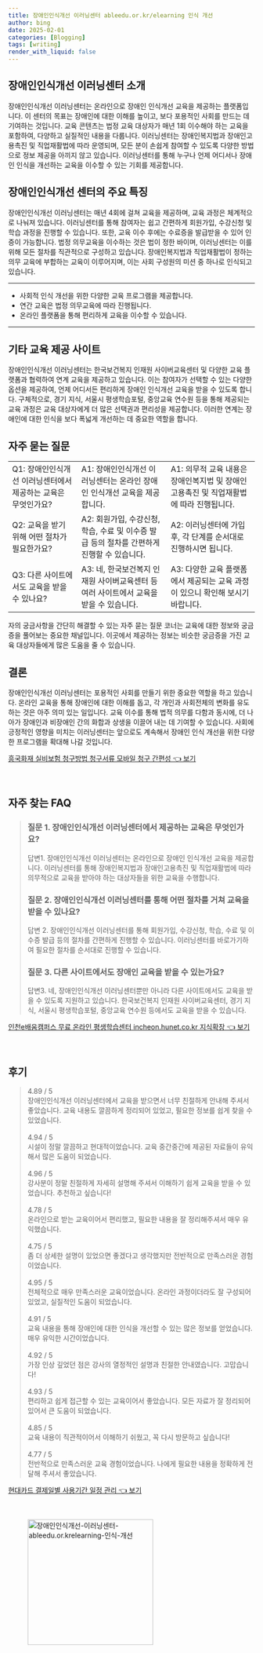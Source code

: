 ```yaml
---
title: 장애인인식개선 이러닝센터 ableedu.or.kr/elearning 인식 개선
author: bing
date: 2025-02-01
categories: [Blogging]
tags: [writing]
render_with_liquid: false
---
```



<h2 id='장애인인식개선센터 소개'>장애인인식개선 이러닝센터 소개</h2>

<p>장애인인식개선 이러닝센터는 온라인으로 장애인 인식개선 교육을 제공하는 플랫폼입니다. 이 센터의 목표는 장애인에 대한 이해를 높이고, 보다 포용적인 사회를 만드는 데 기여하는 것입니다. 교육 콘텐츠는 법정 교육 대상자가 매년 1회 이수해야 하는 교육을 포함하여, 다양하고 실질적인 내용을 다룹니다. 이러닝센터는 장애인복지법과 장애인고용촉진 및 직업재활법에 따라 운영되며, 모든 분이 손쉽게 참여할 수 있도록 다양한 방법으로 정보 제공을 아끼지 않고 있습니다. 이러닝센터를 통해 누구나 언제 어디서나 장애인 인식을 개선하는 교육을 이수할 수 있는 기회를 제공합니다.</p>

<h2 id='센터의 주요 특징'>장애인인식개선 센터의 주요 특징</h2>

<p>장애인인식개선 이러닝센터는 매년 4회에 걸쳐 교육을 제공하며, 교육 과정은 체계적으로 나눠져 있습니다. 이러닝센터를 통해 참여자는 쉽고 간편하게 회원가입, 수강신청 및 학습 과정을 진행할 수 있습니다. 또한, 교육 이수 후에는 수료증을 발급받을 수 있어 인증이 가능합니다. 법정 의무교육을 이수하는 것은 법이 정한 바이며, 이러닝센터는 이를 위해 모든 절차를 직관적으로 구성하고 있습니다. 장애인복지법과 직업재활법이 정하는 의무 교육에 부합하는 교육이 이루어지며, 이는 사회 구성원의 미션 중 하나로 인식되고 있습니다.</p>

<hr />

<ul>
    <li>사회적 인식 개선을 위한 다양한 교육 프로그램을 제공합니다.</li>
    <li>연간 교육은 법정 의무교육에 따라 진행됩니다.</li>
    <li>온라인 플랫폼을 통해 편리하게 교육을 이수할 수 있습니다.</li>
</ul>

<hr />

<h2 id='기타 교육 제공 사이트'>기타 교육 제공 사이트</h2>

<p>장애인인식개선 이러닝센터는 한국보건복지 인재원 사이버교육센터 및 다양한 교육 플랫폼과 협력하여 연계 교육을 제공하고 있습니다. 이는 참여자가 선택할 수 있는 다양한 옵션을 제공하여, 언제 어디서든 편리하게 장애인 인식개선 교육을 받을 수 있도록 합니다. 구체적으로, 경기 지식, 서울시 평생학습포털, 중앙교육 연수원 등을 통해 제공되는 교육 과정은 교육 대상자에게 더 많은 선택권과 편리성을 제공합니다. 이러한 연계는 장애인에 대한 인식을 보다 폭넓게 개선하는 데 중요한 역할을 합니다.</p>

<h2 id='자주 묻는 질문'>자주 묻는 질문</h2>

<table>
    <tr>
        <td>Q1: 장애인인식개선 이러닝센터에서 제공하는 교육은 무엇인가요?</td>
        <td>A1: 장애인인식개선 이러닝센터는 온라인 장애인 인식개선 교육을 제공합니다.</td>
        <td>A1: 의무적 교육 내용은 장애인복지법 및 장애인고용촉진 및 직업재활법에 따라 진행됩니다.</td>
    </tr>
    <tr>
        <td>Q2: 교육을 받기 위해 어떤 절차가 필요한가요?</td>
        <td>A2: 회원가입, 수강신청, 학습, 수료 및 이수증 발급 등의 절차를 간편하게 진행할 수 있습니다.</td>
        <td>A2: 이러닝센터에 가입 후, 각 단계를 순서대로 진행하시면 됩니다.</td>
    </tr>
    <tr>
        <td>Q3: 다른 사이트에서도 교육을 받을 수 있나요?</td>
        <td>A3: 네, 한국보건복지 인재원 사이버교육센터 등 여러 사이트에서 교육을 받을 수 있습니다.</td>
        <td>A3: 다양한 교육 플랫폼에서 제공되는 교육 과정이 있으니 확인해 보시기 바랍니다.</td>
    </tr>
</table>

<p>자의 궁금사항을 간단히 해결할 수 있는 자주 묻는 질문 코너는 교육에 대한 정보와 궁금증을 풀어보는 중요한 채널입니다. 이곳에서 제공하는 정보는 비슷한 궁금증을 가진 교육 대상자들에게 많은 도움을 줄 수 있습니다.</p>

<h2 id='결론'>결론</h2>

<p>장애인인식개선 이러닝센터는 포용적인 사회를 만들기 위한 중요한 역할을 하고 있습니다. 온라인 교육을 통해 장애인에 대한 이해를 돕고, 각 개인과 사회전체의 변화를 유도하는 것은 아주 의미 있는 일입니다. 교육 이수를 통해 법적 의무를 다함과 동시에, 더 나아가 장애인과 비장애인 간의 화합과 상생을 이끌어 내는 데 기여할 수 있습니다. 사회에 긍정적인 영향을 미치는 이러닝센터는 앞으로도 계속해서 장애인 인식 개선을 위한 다양한 프로그램을 확대해 나갈 것입니다.</p>


<p><a class="click-button" title="흥국화재 실비보험 청구방법 청구서류 모바일 청구 간편성" href="https://blackassets.github.io/posts/%ED%9D%A5%EA%B5%AD%ED%99%94%EC%9E%AC-%EC%8B%A4%EB%B9%84%EB%B3%B4%ED%97%98-%EC%B2%AD%EA%B5%AC%EB%B0%A9%EB%B2%95-%EC%B2%AD%EA%B5%AC%EC%84%9C%EB%A5%98-%EB%AA%A8%EB%B0%94%EC%9D%BC-%EC%B2%AD%EA%B5%AC-%EA%B0%84%ED%8E%B8%EC%84%B1/" rel="dofollow">흥국화재 실비보험 청구방법 청구서류 모바일 청구 간편성 👈 보기</a></p><br>
<h2 id='자주_찾는_FAQ'>자주 찾는 FAQ</h2>
<div itemscope="" itemtype="https://schema.org/FAQPage"> 
<blockquote> 
<div itemscope="" itemprop="mainEntity" itemtype="https://schema.org/Question"> 
<h3 itemprop="name">질문 1. 장애인인식개선 이러닝센터에서 제공하는 교육은 무엇인가요?</h3> 
<div itemscope="" itemprop="acceptedAnswer" itemtype="https://schema.org/Answer"> 
<span itemprop="text"> 
<p>답변1. 장애인인식개선 이러닝센터는 온라인으로 장애인 인식개선 교육을 제공합니다. 이러닝센터를 통해 장애인복지법과 장애인고용촉진 및 직업재활법에 따라 의무적으로 교육을 받아야 하는 대상자들을 위한 교육을 수행합니다.</p> 
</span> 
</div> 
</div> 

<div itemscope="" itemprop="mainEntity" itemtype="https://schema.org/Question"> 
<h3 itemprop="name">질문 2. 장애인인식개선 이러닝센터를 통해 어떤 절차를 거쳐 교육을 받을 수 있나요?</h3> 
<div itemscope="" itemprop="acceptedAnswer" itemtype="https://schema.org/Answer"> 
<span itemprop="text"> 
<p>답변 2. 장애인인식개선 이러닝센터를 통해 회원가입, 수강신청, 학습, 수료 및 이수증 발급 등의 절차를 간편하게 진행할 수 있습니다. 이러닝센터를 바로가기하여 필요한 절차를 순서대로 진행할 수 있습니다.</p> 
</span> 
</div> 
</div> 

<div itemscope="" itemprop="mainEntity" itemtype="https://schema.org/Question"> 
<h3 itemprop="name">질문 3. 다른 사이트에서도 장애인 교육을 받을 수 있는가요?</h3> 
<div itemscope="" itemprop="acceptedAnswer" itemtype="https://schema.org/Answer"> 
<span itemprop="text"> 
<p>답변3. 네, 장애인인식개선 이러닝센터뿐만 아니라 다른 사이트에서도 교육을 받을 수 있도록 지원하고 있습니다. 한국보건복지 인재원 사이버교육센터, 경기 지식, 서울시 평생학습포털, 중앙교육 연수원 등에서도 교육을 받을 수 있습니다.</p> 
</span> 
</div> 
</div> 
</blockquote> 
</div>
<p><a class="click-button" title="인천e배움캠퍼스 무료 온라인 평생학습센터 incheon.hunet.co.kr 지식확장" href="https://blackassets.github.io/posts/%EC%9D%B8%EC%B2%9Ce%EB%B0%B0%EC%9B%80%EC%BA%A0%ED%8D%BC%EC%8A%A4-%EB%AC%B4%EB%A3%8C-%EC%98%A8%EB%9D%BC%EC%9D%B8-%ED%8F%89%EC%83%9D%ED%95%99%EC%8A%B5%EC%84%BC%ED%84%B0-incheon.hunet.co.kr-%EC%A7%80%EC%8B%9D%ED%99%95%EC%9E%A5/" rel="dofollow">인천e배움캠퍼스 무료 온라인 평생학습센터 incheon.hunet.co.kr 지식확장 👈 보기</a></p><br>
<h2 id='후기'>후기</h2>
<div itemscope itemtype="https://schema.org/Product">
  <blockquote>
  <div itemprop="review" itemscope itemtype="https://schema.org/Review">
      <div itemprop="reviewRating" itemscope itemtype="https://schema.org/Rating"> <span itemprop="ratingValue">4.89</span> / <span itemprop="bestRating">5</span> </div>
      <span itemprop="reviewBody">장애인인식개선 이러닝센터에서 교육을 받으면서 너무 친절하게 안내해 주셔서 좋았습니다. 교육 내용도 깔끔하게 정리되어 있었고, 필요한 정보를 쉽게 찾을 수 있었습니다.</span>
  </div>
  <br>
  <div itemprop="review" itemscope itemtype="https://schema.org/Review">
      <div itemprop="reviewRating" itemscope itemtype="https://schema.org/Rating"> <span itemprop="ratingValue">4.94</span> / <span itemprop="bestRating">5</span> </div>
      <span itemprop="reviewBody">시설이 정말 깔끔하고 현대적이었습니다. 교육 중간중간에 제공된 자료들이 유익해서 많은 도움이 되었습니다.</span>
  </div>
  <br>
  <div itemprop="review" itemscope itemtype="https://schema.org/Review">
      <div itemprop="reviewRating" itemscope itemtype="https://schema.org/Rating"> <span itemprop="ratingValue">4.96</span> / <span itemprop="bestRating">5</span> </div>
      <span itemprop="reviewBody">강사분이 정말 친절하게 자세히 설명해 주셔서 이해하기 쉽게 교육을 받을 수 있었습니다. 추천하고 싶습니다!</span>
  </div>
  <br>
  <div itemprop="review" itemscope itemtype="https://schema.org/Review">
      <div itemprop="reviewRating" itemscope itemtype="https://schema.org/Rating"> <span itemprop="ratingValue">4.78</span> / <span itemprop="bestRating">5</span> </div>
      <span itemprop="reviewBody">온라인으로 받는 교육이어서 편리했고, 필요한 내용을 잘 정리해주셔서 매우 유익했습니다.</span>
  </div>
  <br>
  <div itemprop="review" itemscope itemtype="https://schema.org/Review">
      <div itemprop="reviewRating" itemscope itemtype="https://schema.org/Rating"> <span itemprop="ratingValue">4.75</span> / <span itemprop="bestRating">5</span> </div>
      <span itemprop="reviewBody">좀 더 상세한 설명이 있었으면 좋겠다고 생각했지만 전반적으로 만족스러운 경험이었습니다.</span>
  </div>
  <br>
  <div itemprop="review" itemscope itemtype="https://schema.org/Review">
      <div itemprop="reviewRating" itemscope itemtype="https://schema.org/Rating"> <span itemprop="ratingValue">4.95</span> / <span itemprop="bestRating">5</span> </div>
      <span itemprop="reviewBody">전체적으로 매우 만족스러운 교육이었습니다. 온라인 과정이더라도 잘 구성되어 있었고, 실질적인 도움이 되었습니다.</span>
  </div>
  <br>
  <div itemprop="review" itemscope itemtype="https://schema.org/Review">
      <div itemprop="reviewRating" itemscope itemtype="https://schema.org/Rating"> <span itemprop="ratingValue">4.91</span> / <span itemprop="bestRating">5</span> </div>
      <span itemprop="reviewBody">교육 내용을 통해 장애인에 대한 인식을 개선할 수 있는 많은 정보를 얻었습니다. 매우 유익한 시간이었습니다.</span>
  </div>
  <br>
  <div itemprop="review" itemscope itemtype="https://schema.org/Review">
      <div itemprop="reviewRating" itemscope itemtype="https://schema.org/Rating"> <span itemprop="ratingValue">4.92</span> / <span itemprop="bestRating">5</span> </div>
      <span itemprop="reviewBody">가장 인상 깊었던 점은 강사의 열정적인 설명과 친절한 안내였습니다. 고맙습니다!</span>
  </div>
  <br>
  <div itemprop="review" itemscope itemtype="https://schema.org/Review">
      <div itemprop="reviewRating" itemscope itemtype="https://schema.org/Rating"> <span itemprop="ratingValue">4.93</span> / <span itemprop="bestRating">5</span> </div>
      <span itemprop="reviewBody">편리하고 쉽게 접근할 수 있는 교육이어서 좋았습니다. 모든 자료가 잘 정리되어 있어서 큰 도움이 되었습니다.</span>
  </div>
  <br>
  <div itemprop="review" itemscope itemtype="https://schema.org/Review">
      <div itemprop="reviewRating" itemscope itemtype="https://schema.org/Rating"> <span itemprop="ratingValue">4.85</span> / <span itemprop="bestRating">5</span> </div>
      <span itemprop="reviewBody">교육 내용이 직관적이어서 이해하기 쉬웠고, 꼭 다시 방문하고 싶습니다!</span>
  </div>
  <br>
  <div itemprop="review" itemscope itemtype="https://schema.org/Review">
      <div itemprop="reviewRating" itemscope itemtype="https://schema.org/Rating"> <span itemprop="ratingValue">4.77</span> / <span itemprop="bestRating">5</span> </div>
      <span itemprop="reviewBody">전반적으로 만족스러운 교육 경험이었습니다. 나에게 필요한 내용을 정확하게 전달해 주셔서 좋았습니다.</span>
  </div>
  </blockquote>
</div>
<p><a class="click-button" title="현대카드 결제일별 사용기간 일정 관리" href="https://blackassets.github.io/posts/%ED%98%84%EB%8C%80%EC%B9%B4%EB%93%9C-%EA%B2%B0%EC%A0%9C%EC%9D%BC%EB%B3%84-%EC%82%AC%EC%9A%A9%EA%B8%B0%EA%B0%84-%EC%9D%BC%EC%A0%95-%EA%B4%80%EB%A6%AC/" rel="dofollow">현대카드 결제일별 사용기간 일정 관리 👈 보기</a></p><br>
<figure class="image"><img src="https://blackassets.github.io/assets/img/thumbnail/장애인인식개선-이러닝센터-ableedu.or.krelearning-인식-개선.webp" alt="장애인인식개선-이러닝센터-ableedu.or.krelearning-인식-개선" width="256" height="256"></figure>